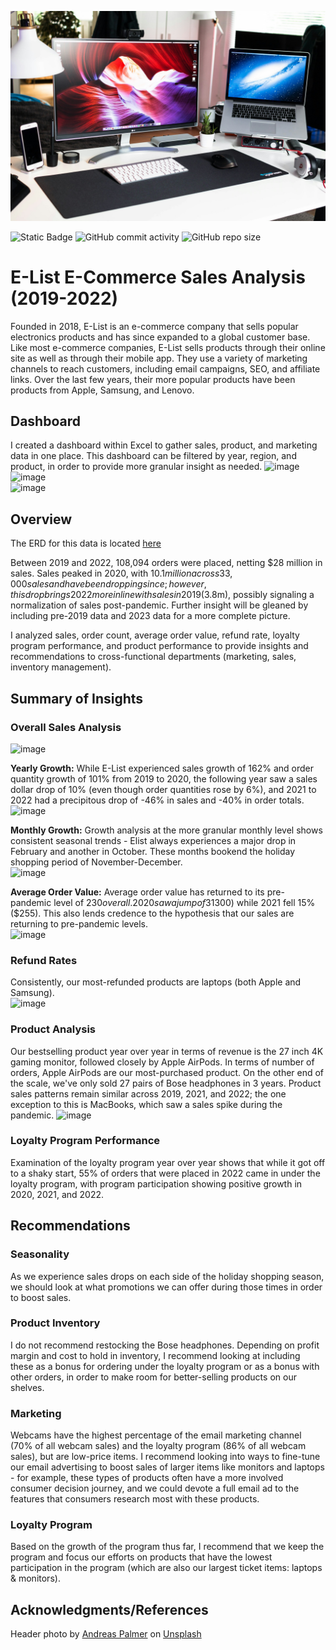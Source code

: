 ![Header](./assets/elist_header.jpg)

![Static Badge](https://img.shields.io/badge/rows_of_data_analyzed-108%2C095-red?color=FF8021)
![GitHub commit activity](https://img.shields.io/github/commit-activity/t/dee-wright/elist_sales_analysis?color=5ECCF3)
![GitHub repo size](https://img.shields.io/github/repo-size/dee-wright/elist_sales_analysis?color=A7EA52)

# E-List E-Commerce Sales Analysis (2019-2022)
Founded in 2018, E-List is an e-commerce company that sells popular electronics products and has since expanded to a global customer base. Like most e-commerce companies, E-List sells products through their online site as well as through their mobile app. They use a variety of marketing channels to reach customers, including email campaigns, SEO, and affiliate links. Over the last few years, their more popular products have been products from Apple, Samsung, and Lenovo.

## Dashboard
I created a dashboard within Excel to gather sales, product, and marketing data in one place. This dashboard can be filtered by year, region, and product, in order to provide more granular insight as needed.
![image](https://github.com/dee-wright/elist_sales_analysis/assets/149963805/83ae6c38-ca6f-4c42-ac5f-778967754341)   
![image](https://github.com/dee-wright/elist_sales_analysis/assets/149963805/fd1a8a4b-1cc2-41f5-a33e-8ee4c508e370)   
![image](https://github.com/dee-wright/elist_sales_analysis/assets/149963805/e6ab624c-d422-45d7-b534-35a4798cfa4d)

## Overview
The ERD for this data is located [here](./assets/EList_ERD.png)

Between 2019 and 2022, 108,094 orders were placed, netting $28 million in sales. Sales peaked in 2020, with $10.1 million across 33,000 sales and have been dropping since; however, this drop brings 2022 more in line with sales in 2019 ($3.8m), possibly signaling a normalization of sales post-pandemic. Further insight will be gleaned by including pre-2019 data and 2023 data for a more complete picture. 

I analyzed sales, order count, average order value, refund rate, loyalty program performance, and product performance to provide insights and recommendations to cross-functional departments (marketing, sales, inventory management). 

## Summary of Insights
### Overall Sales Analysis
![image](https://github.com/dee-wright/elist_sales_analysis/assets/149963805/36177e68-c9bb-44d7-a007-58b7fd3f2cc4)


**Yearly Growth:** While E-List experienced sales growth of 162% and order quantity growth of 101% from 2019 to 2020, the following year saw a sales dollar drop of 10% (even though order quantities rose by 6%), and 2021 to 2022 had a precipitous drop of -46% in sales and -40% in order totals.   
![image](https://github.com/dee-wright/elist_sales_analysis/assets/149963805/e0daf05d-7c0a-42b6-a8a1-f32e49e2aa46)   


**Monthly Growth:** Growth analysis at the more granular monthly level shows consistent seasonal trends - Elist always experiences a major drop in February and another in October. These months bookend the holiday shopping period of November-December.   
![image](https://github.com/dee-wright/elist_sales_analysis/assets/149963805/9a1ea4ca-2f0d-4a33-b057-5fa4e7508402)   


**Average Order Value:** Average order value has returned to its pre-pandemic level of $230 overall. 2020 saw a jump of 31% ($300) while 2021 fell 15% ($255). This also lends credence to the hypothesis that our sales are returning to pre-pandemic levels.   
![image](https://github.com/dee-wright/elist_sales_analysis/assets/149963805/cd4530d4-a799-42fd-849b-7f5a70161aaa)   


### Refund Rates
Consistently, our most-refunded products are laptops (both Apple and Samsung).   
![image](https://github.com/dee-wright/elist_sales_analysis/assets/149963805/16d17165-b57f-4536-a509-4cb8ca25c9ad)


### Product Analysis
Our bestselling product year over year in terms of revenue is the 27 inch 4K gaming monitor, followed closely by Apple AirPods. In terms of number of orders, Apple AirPods are our most-purchased product. On the other end of the scale, we've only sold 27 pairs of Bose headphones in 3 years. Product sales patterns remain similar across 2019, 2021, and 2022; the one exception to this is MacBooks, which saw a sales spike during the pandemic. 
![image](https://github.com/dee-wright/elist_sales_analysis/assets/149963805/7f2971ed-20d0-42ae-91e4-66822640ca1f)


### Loyalty Program Performance
Examination of the loyalty program year over year shows that while it got off to a shaky start, 55% of orders that were placed in 2022 came in under the loyalty program, with program participation showing positive growth in 2020, 2021, and 2022.

## Recommendations
### Seasonality
As we experience sales drops on each side of the holiday shopping season, we should look at what promotions we can offer during those times in order to boost sales.

### Product Inventory
I do not recommend restocking the Bose headphones. Depending on profit margin and cost to hold in inventory, I recommend looking at including these as a bonus for ordering under the loyalty program or as a bonus with other orders, in order to make room for better-selling products on our shelves. 

### Marketing 
Webcams have the highest percentage of the email marketing channel (70% of all webcam sales) and the loyalty program (86% of all webcam sales), but are low-price items. I recommend looking into ways to fine-tune our email advertising to boost sales of larger items like monitors and laptops - for example, these types of products often have a more involved consumer decision journey, and we could devote a full email ad to the features that consumers research most with these products.

### Loyalty Program
Based on the growth of the program thus far, I recommend that we keep the program and focus our efforts on products that have the lowest participation in the program (which are also our largest ticket items: laptops & monitors). 


## Acknowledgments/References
Header photo by [Andreas Palmer](https://unsplash.com/@andipalmer?utm_content=creditCopyText&utm_medium=referral&utm_source=unsplash") on [Unsplash](https://unsplash.com/photos/turned-on-macbook-pro-beside-monitor-on-desk-UJSjxFNLFWY?utm_content=creditCopyText&utm_medium=referral&utm_source=unsplash)
  

